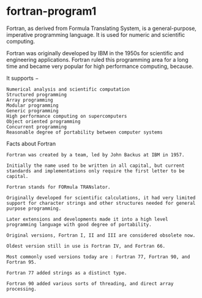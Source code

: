 # fortran-program1


Fortran, as derived from Formula Translating System, is a general-purpose, imperative programming language. It is used for numeric and scientific computing.

Fortran was originally developed by IBM in the 1950s for scientific and engineering applications. Fortran ruled this programming area for a long time and became very popular for high performance computing, because.

It supports −

    Numerical analysis and scientific computation
    Structured programming
    Array programming
    Modular programming
    Generic programming
    High performance computing on supercomputers
    Object oriented programming
    Concurrent programming
    Reasonable degree of portability between computer systems




Facts about Fortran

    Fortran was created by a team, led by John Backus at IBM in 1957.

    Initially the name used to be written in all capital, but current standards and implementations only require the first letter to be capital.

    Fortran stands for FORmula TRANslator.

    Originally developed for scientific calculations, it had very limited support for character strings and other structures needed for general purpose programming.

    Later extensions and developments made it into a high level programming language with good degree of portability.

    Original versions, Fortran I, II and III are considered obsolete now.

    Oldest version still in use is Fortran IV, and Fortran 66.

    Most commonly used versions today are : Fortran 77, Fortran 90, and Fortran 95.

    Fortran 77 added strings as a distinct type.

    Fortran 90 added various sorts of threading, and direct array processing.

